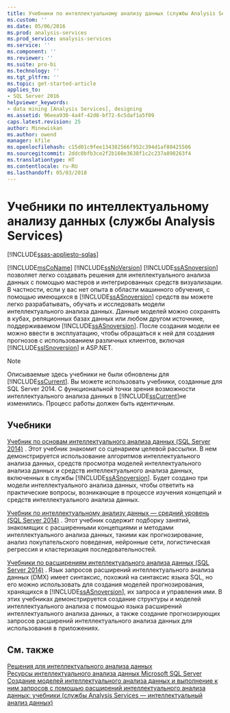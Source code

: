 ```yaml
---
title: Учебники по интеллектуальному анализу данных (службы Analysis Services) | Документы Microsoft
ms.custom: ''
ms.date: 05/06/2016
ms.prod: analysis-services
ms.prod_service: analysis-services
ms.service: ''
ms.component: ''
ms.reviewer: ''
ms.suite: pro-bi
ms.technology: ''
ms.tgt_pltfrm: ''
ms.topic: get-started-article
applies_to:
- SQL Server 2016
helpviewer_keywords:
- data mining [Analysis Services], designing
ms.assetid: 96eea930-4a4f-42d8-bf72-6c5daf1a5f09
caps.latest.revision: 25
author: Minewiskan
ms.author: owend
manager: kfile
ms.openlocfilehash: c15d01c9fee134382566f952c394d1af80425506
ms.sourcegitcommit: 2ddc0bfb3ce2f2b160e3638f1c2c237a898263f4
ms.translationtype: HT
ms.contentlocale: ru-RU
ms.lasthandoff: 05/03/2018
---
```

# <a name="data-mining-tutorials-analysis-services"></a>Учебники по интеллектуальному анализу данных (службы Analysis Services)
[!INCLUDE[ssas-appliesto-sqlas](../includes/ssas-appliesto-sqlas.md)]

[!INCLUDE[msCoName](../includes/msconame-md.md)] [!INCLUDE[ssNoVersion](../includes/ssnoversion-md.md)] [!INCLUDE[ssASnoversion](../includes/ssasnoversion-md.md)] позволяет легко создавать решения для интеллектуального анализа данных с помощью мастеров и интегрированных средств визуализации. В частности, если у вас нет опыта в области машинного обучения, с помощью имеющихся в [!INCLUDE[ssASnoversion](../includes/ssasnoversion-md.md)] средств вы можете легко разрабатывать, обучать и исследовать модели интеллектуального анализа данных. Данные моделей можно сохранять в кубах, реляционных базах данных или любом другом источнике, поддерживаемом [!INCLUDE[ssASnoversion](../includes/ssasnoversion-md.md)]. После создания модели ее можно ввести в эксплуатацию, чтобы обращаться к ней для создания прогнозов с использованием различных клиентов, включая [!INCLUDE[ssISnoversion](../includes/ssisnoversion-md.md)] и ASP.NET.  
  
> [!NOTE]  
>Описываемые здесь учебники не были обновлены для [!INCLUDE[ssCurrent](../includes/sscurrent-md.md)]. Вы можете использовать учебники, созданные для SQL Server 2014. С функциональной точки зрения возможности интеллектуального анализа данных в [!INCLUDE[ssCurrent](../includes/sscurrent-md.md)]не изменились. Процесс работы должен быть идентичным.  
  
## <a name="tutorials"></a>Учебники  
  
[Учебник по основам интеллектуального анализа данных (SQL Server 2014)](https://msdn.microsoft.com/library/ms167167(v=sql.120).aspx) . Этот учебник знакомит со сценарием целевой рассылки. В нем демонстрируется использование алгоритмов интеллектуального анализа данных, средств просмотра моделей интеллектуального анализа данных и средств интеллектуального анализа данных, включенных в службы [!INCLUDE[ssASnoversion](../includes/ssasnoversion-md.md)]. Будет создано три модели интеллектуального анализа данных, чтобы ответить на практические вопросы, возникающие в процессе изучения концепций и средств интеллектуального анализа данных.  
  
[Учебник по интеллектуальному анализу данных — средний уровень (SQL Server 2014)](https://msdn.microsoft.com/library/cc879271(v=sql.120).aspx) . Этот учебник содержит подборку занятий, знакомящих с расширенными концепциями и методами интеллектуального анализа данных, такими как прогнозирование, анализ покупательского поведения, нейронные сети, логистическая регрессия и кластеризация последовательностей.  
  
[Учебники по расширениям интеллектуального анализа данных (SQL Server 2014)](https://msdn.microsoft.com/library/bb895168(v=sql.120).aspx) . Язык запросов расширений интеллектуального анализа данных (DMX) имеет синтаксис, похожий на синтаксис языка SQL, но его можно использовать для создания моделей прогнозирования, хранящихся в [!INCLUDE[ssASnoversion](../includes/ssasnoversion-md.md)], их запроса и управления ими. В этих учебниках демонстрируется создание структуры и моделей интеллектуального анализа с помощью языка расширений интеллектуального анализа данных, а также создание прогнозирующих запросов расширений интеллектуального анализа данных для использования в приложениях.  
  
## <a name="see-also"></a>См. также  
[Решения для интеллектуального анализа данных](../analysis-services/data-mining/data-mining-solutions.md)  
[Ресурсы интеллектуального анализа данных Microsoft SQL Server](http://go.microsoft.com/fwlink/?LinkId=97965)  
[Создание моделей интеллектуального анализа данных и выполнение к ним запросов с помощью расширений интеллектуального анализа данных: учебники (службы Analysis Services — интеллектуальный анализ данных)](http://msdn.microsoft.com/library/145b81a7-c0c3-4ca3-bb32-0b482423b9a0)  
  
  
  

